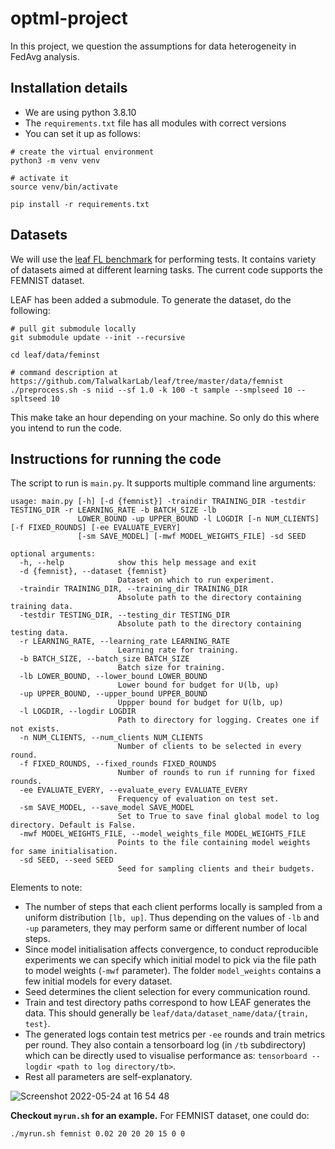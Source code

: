 # optml-project
In this project, we question the assumptions for data heterogeneity in FedAvg analysis.

## Installation details

- We are using python 3.8.10
- The `requirements.txt` file has all modules with correct versions
- You can set it up as follows:

```
# create the virtual environment
python3 -m venv venv

# activate it
source venv/bin/activate

pip install -r requirements.txt
```

## Datasets

We will use the [leaf FL benchmark](https://github.com/TalwalkarLab/leaf) for performing tests. It contains variety of datasets aimed at different learning tasks. The current code supports the FEMNIST dataset.

LEAF has been added a submodule. To generate the dataset, do the following:

```
# pull git submodule locally
git submodule update --init --recursive

cd leaf/data/feminst

# command description at https://github.com/TalwalkarLab/leaf/tree/master/data/femnist
./preprocess.sh -s niid --sf 1.0 -k 100 -t sample --smplseed 10 --spltseed 10
```

This make take an hour depending on your machine. So only do this where you intend to run the code.

## Instructions for running the code

The script to run is `main.py`. It supports multiple command line arguments:

```
usage: main.py [-h] [-d {femnist}] -traindir TRAINING_DIR -testdir TESTING_DIR -r LEARNING_RATE -b BATCH_SIZE -lb
               LOWER_BOUND -up UPPER_BOUND -l LOGDIR [-n NUM_CLIENTS] [-f FIXED_ROUNDS] [-ee EVALUATE_EVERY]
               [-sm SAVE_MODEL] [-mwf MODEL_WEIGHTS_FILE] -sd SEED

optional arguments:
  -h, --help            show this help message and exit
  -d {femnist}, --dataset {femnist}
                        Dataset on which to run experiment.
  -traindir TRAINING_DIR, --training_dir TRAINING_DIR
                        Absolute path to the directory containing training data.
  -testdir TESTING_DIR, --testing_dir TESTING_DIR
                        Absolute path to the directory containing testing data.
  -r LEARNING_RATE, --learning_rate LEARNING_RATE
                        Learning rate for training.
  -b BATCH_SIZE, --batch_size BATCH_SIZE
                        Batch size for training.
  -lb LOWER_BOUND, --lower_bound LOWER_BOUND
                        Lower bound for budget for U(lb, up)
  -up UPPER_BOUND, --upper_bound UPPER_BOUND
                        Uppper bound for budget for U(lb, up)
  -l LOGDIR, --logdir LOGDIR
                        Path to directory for logging. Creates one if not exists.
  -n NUM_CLIENTS, --num_clients NUM_CLIENTS
                        Number of clients to be selected in every round.
  -f FIXED_ROUNDS, --fixed_rounds FIXED_ROUNDS
                        Number of rounds to run if running for fixed rounds.
  -ee EVALUATE_EVERY, --evaluate_every EVALUATE_EVERY
                        Frequency of evaluation on test set.
  -sm SAVE_MODEL, --save_model SAVE_MODEL
                        Set to True to save final global model to log directory. Default is False.
  -mwf MODEL_WEIGHTS_FILE, --model_weights_file MODEL_WEIGHTS_FILE
                        Points to the file containing model weights for same initialisation.
  -sd SEED, --seed SEED
                        Seed for sampling clients and their budgets.
```

Elements to note:
- The number of steps that each client performs locally is sampled from a uniform distribution `[lb, up]`. Thus depending on the values of `-lb` and `-up` parameters, they may perform same or different number of local steps.
- Since model initialisation affects convergence, to conduct reproducible experiments we can specify which initial model to pick via the file path to model weights (`-mwf` parameter). The folder `model_weights` contains a few initial models for every dataset.
- Seed determines the client selection for every communication round.
- Train and test directory paths correspond to how LEAF generates the data. This should generally be `leaf/data/dataset_name/data/{train, test}`.
- The generated logs contain test metrics per `-ee` rounds and train metrics per round. They also contain a tensorboard log (in `/tb` subdirectory) which can be directly used to visualise performance as: `tensorboard --logdir <path to log directory/tb>`.
- Rest all parameters are self-explanatory. 

![Screenshot 2022-05-24 at 16 54 48](https://user-images.githubusercontent.com/24961068/170066838-b7eaaaea-090c-42a5-b106-103f4d611e7f.png)

**Checkout `myrun.sh` for an example.** For FEMNIST dataset, one could do:

`./myrun.sh femnist 0.02 20 20 20 15 0 0`
